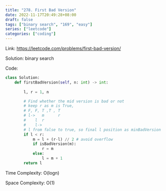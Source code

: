 ```yaml
---
title: "278. First Bad Version"
date: 2022-11-17T20:49:28+08:00
draft: false
tags: ["binary search", "169", "easy"]
series: ["leetcode"]
categories: ["coding"]
---
```


Link: https://leetcode.com/problems/first-bad-version/

Solution: binary search

Code:
```python
class Solution:
    def firstBadVersion(self, n: int) -> int:
        
        l, r = 1, n

        # Find whether the mid version is bad or not
        # keep r as m is True,
        # F, F, T ,T , T
        # l->   m      r
        #    l  r
        #    l->
        # l from false to true, so final l position as minBadVersion
        if l < r:
            m = l + (r-l) // 2 # avoid overflow
            if isBadVersion(m):
                r = m 
            else:
                l = m + 1
        return l
```

Time Complexity: O(logn)

Space Complexity: O(1)

